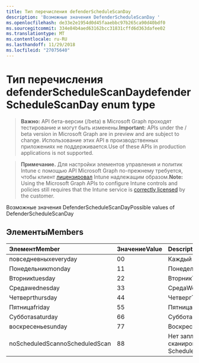 ```yaml
---
title: Тип перечисления defenderScheduleScanDay
description: 'Возможные значения DefenderScheduleScanDay '
ms.openlocfilehash: de33e2e1954d0d45faaebbc97b265ca90d40bdf0
ms.sourcegitcommit: 334e84b4aed63162bcc31831cffd6d363dafee02
ms.translationtype: MT
ms.contentlocale: ru-RU
ms.lasthandoff: 11/29/2018
ms.locfileid: "27075640"
---
```

# <a name="defenderschedulescanday-enum-type"></a><span data-ttu-id="2094b-103">Тип перечисления defenderScheduleScanDay</span><span class="sxs-lookup"><span data-stu-id="2094b-103">defenderScheduleScanDay enum type</span></span>

> <span data-ttu-id="2094b-104">**Важно:** API бета-версии (/beta) в Microsoft Graph проходят тестирование и могут быть изменены.</span><span class="sxs-lookup"><span data-stu-id="2094b-104">**Important:** APIs under the / beta version in Microsoft Graph are in preview and are subject to change.</span></span> <span data-ttu-id="2094b-105">Использование этих API в производственных приложениях не поддерживается.</span><span class="sxs-lookup"><span data-stu-id="2094b-105">Use of these APIs in production applications is not supported.</span></span>

> <span data-ttu-id="2094b-106">**Примечание.** Для настройки элементов управления и политик Intune с помощью API Microsoft Graph по-прежнему требуется, чтобы клиент [лицензировал](https://go.microsoft.com/fwlink/?linkid=839381) Intune надлежащим образом.</span><span class="sxs-lookup"><span data-stu-id="2094b-106">**Note:** Using the Microsoft Graph APIs to configure Intune controls and policies still requires that the Intune service is [correctly licensed](https://go.microsoft.com/fwlink/?linkid=839381) by the customer.</span></span>

<span data-ttu-id="2094b-107">Возможные значения DefenderScheduleScanDay</span><span class="sxs-lookup"><span data-stu-id="2094b-107">Possible values of DefenderScheduleScanDay</span></span> 
## <a name="members"></a><span data-ttu-id="2094b-108">Элементы</span><span class="sxs-lookup"><span data-stu-id="2094b-108">Members</span></span>
|<span data-ttu-id="2094b-109">Элемент</span><span class="sxs-lookup"><span data-stu-id="2094b-109">Member</span></span>|<span data-ttu-id="2094b-110">Значение</span><span class="sxs-lookup"><span data-stu-id="2094b-110">Value</span></span>|<span data-ttu-id="2094b-111">Description</span><span class="sxs-lookup"><span data-stu-id="2094b-111">Description</span></span>|
|:---|:---|:---|
|<span data-ttu-id="2094b-112">повседневных</span><span class="sxs-lookup"><span data-stu-id="2094b-112">everyday</span></span>|<span data-ttu-id="2094b-113">0</span><span class="sxs-lookup"><span data-stu-id="2094b-113">0</span></span>|<span data-ttu-id="2094b-114">Каждый день</span><span class="sxs-lookup"><span data-stu-id="2094b-114">Everyday</span></span>|
|<span data-ttu-id="2094b-115">Понедельник</span><span class="sxs-lookup"><span data-stu-id="2094b-115">monday</span></span>|<span data-ttu-id="2094b-116">1</span><span class="sxs-lookup"><span data-stu-id="2094b-116">1</span></span>|<span data-ttu-id="2094b-117">Понедельник</span><span class="sxs-lookup"><span data-stu-id="2094b-117">Monday</span></span>|
|<span data-ttu-id="2094b-118">Вторник</span><span class="sxs-lookup"><span data-stu-id="2094b-118">tuesday</span></span>|<span data-ttu-id="2094b-119">2</span><span class="sxs-lookup"><span data-stu-id="2094b-119">2</span></span>|<span data-ttu-id="2094b-120">Вторник</span><span class="sxs-lookup"><span data-stu-id="2094b-120">Tuesday</span></span>|
|<span data-ttu-id="2094b-121">Среда</span><span class="sxs-lookup"><span data-stu-id="2094b-121">wednesday</span></span>|<span data-ttu-id="2094b-122">3</span><span class="sxs-lookup"><span data-stu-id="2094b-122">3</span></span>|<span data-ttu-id="2094b-123">Среда</span><span class="sxs-lookup"><span data-stu-id="2094b-123">Wednesday</span></span>|
|<span data-ttu-id="2094b-124">Четверг</span><span class="sxs-lookup"><span data-stu-id="2094b-124">thursday</span></span>|<span data-ttu-id="2094b-125">4</span><span class="sxs-lookup"><span data-stu-id="2094b-125">4</span></span>|<span data-ttu-id="2094b-126">Четверг</span><span class="sxs-lookup"><span data-stu-id="2094b-126">Thursday</span></span>|
|<span data-ttu-id="2094b-127">Пятница</span><span class="sxs-lookup"><span data-stu-id="2094b-127">friday</span></span>|<span data-ttu-id="2094b-128">5</span><span class="sxs-lookup"><span data-stu-id="2094b-128">5</span></span>|<span data-ttu-id="2094b-129">Пятница</span><span class="sxs-lookup"><span data-stu-id="2094b-129">Friday</span></span>|
|<span data-ttu-id="2094b-130">Суббота</span><span class="sxs-lookup"><span data-stu-id="2094b-130">saturday</span></span>|<span data-ttu-id="2094b-131">6</span><span class="sxs-lookup"><span data-stu-id="2094b-131">6</span></span>|<span data-ttu-id="2094b-132">Суббота</span><span class="sxs-lookup"><span data-stu-id="2094b-132">Saturday</span></span>|
|<span data-ttu-id="2094b-133">воскресенье</span><span class="sxs-lookup"><span data-stu-id="2094b-133">sunday</span></span>|<span data-ttu-id="2094b-134">7</span><span class="sxs-lookup"><span data-stu-id="2094b-134">7</span></span>|<span data-ttu-id="2094b-135">Воскресенье</span><span class="sxs-lookup"><span data-stu-id="2094b-135">Sunday</span></span>|
|<span data-ttu-id="2094b-136">noScheduledScan</span><span class="sxs-lookup"><span data-stu-id="2094b-136">noScheduledScan</span></span>|<span data-ttu-id="2094b-137">8</span><span class="sxs-lookup"><span data-stu-id="2094b-137">8</span></span>|<span data-ttu-id="2094b-138">Нет запланированного сканирования</span><span class="sxs-lookup"><span data-stu-id="2094b-138">No Scheduled Scan</span></span>|





